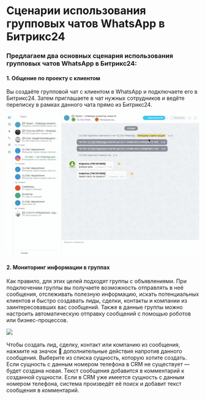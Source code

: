 # Сценарии использования групповых чатов WhatsApp в Битрикс24

### Предлагаем два основных сценария использования групповых чатов WhatsApp в Битрикс24:

#### 1. Общение по проекту с клиентом

Вы создаёте групповой чат с клиентом в WhatsApp и подключаете его в Битрикс24. Затем приглашаете в чат нужных сотрудников и ведёте переписку в рамках данного чата прямо из Битрикс24.

![](../.gitbook/assets/19.gif)

#### 2. Мониторинг информации в группах

Как правило, для этих целей подходят группы с объявлениями. При подключении группы вы получаете возможность отправлять в неё сообщения, отслеживать полезную информацию, искать потенциальных клиентов и быстро создавать лиды, сделки, контакты и компании из заинтересовавших вас сообщений. Также в данные группы можно настроить автоматическую отправку сообщений с помощью роботов или бизнес-процессов.

![](../.gitbook/assets/oc58rYypld.gif)

Чтобы создать лид, сделку, контакт или компанию из сообщения, нажмите на значок 🔽 дополнительные действия напротив данного сообщения. Выберите из списка сущность, которую хотите создать. Если сущность с данным номером телефона в CRM не существует — будет создана новая. Текст сообщения добавится в комментарий к созданной сущности. Если в CRM уже имеется сущность с данным номером телефона, система произведёт её поиск и добавит текст сообщения в комментарий.&#x20;
